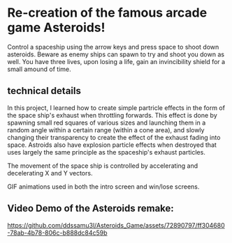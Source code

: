 # Re-creation of the famous arcade game Asteroids!

Control a spaceship using the arrow keys and press space to shoot down asteroids. Beware as enemy ships can spawn to try and shoot you down as well. You have three lives, upon losing a life, gain an invincibility shield for a small amound of time.

## technical details

In this project, I learned how to create simple partricle effects in the form of the space ship's exhaust when throttling forwards. This effect is done by spawning small red squares of various sizes and launching them in a random angle within a certain range (within a cone area), and slowly changing their transparency to create the effect of the exhaust fading into space.
Astroids also have explosion particle effects when destroyed that uses largely the same principle as the spaceship's exhaust particles.

The movement of the space ship is controlled by accelerating and decelerating X and Y vectors.

GIF animations used in both the intro screen and win/lose screens.

## Video Demo of the Asteroids remake:


https://github.com/ddssamu3l/Asteroids_Game/assets/72890797/ff304680-78ab-4b78-806c-b888dc84c59b

